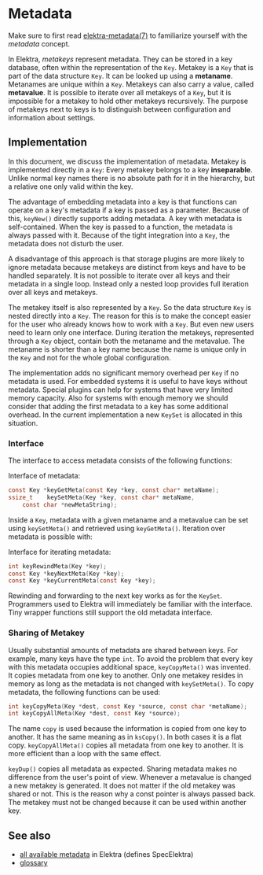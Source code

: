 # Metadata

Make sure to first read [elektra-metadata(7)](/doc/help/elektra-metadata.md)
to familiarize yourself with the *metadata* concept.

In Elektra, *metakeys* represent metadata. They can be stored in a key
database, often within the representation of the `Key`.  Metakey is a
`Key` that is part of the data structure `Key`.  It can be looked up
using a **metaname**. Metanames are unique within a `Key`. Metakeys can
also carry a value, called **metavalue**.  It is possible to iterate
over all metakeys of a `Key`, but it is impossible for a metakey to hold
other metakeys recursively.  The purpose of metakeys next to keys is to
distinguish between configuration and information about settings.



## Implementation

In this document, we discuss the implementation of metadata.  Metakey
is implemented directly in a `Key`: Every metakey belongs to a key
**inseparable**.  Unlike normal key names there is no absolute path for
it in the hierarchy, but a relative one only valid within the key.

The advantage of embedding metadata into a key is that functions
can operate on a key's metadata if a key is passed as a parameter.
Because of this, `keyNew()` directly supports adding metadata.  A key
with metadata is self-contained.  When the key is passed to a function,
the metadata is always passed with it.  Because of the tight integration
into a `Key`, the metadata does not disturb the user.

A disadvantage of this approach is that storage plugins are more likely
to ignore metadata because metakeys are distinct from keys and have to
be handled separately.  It is not possible to iterate over all keys and
their metadata in a single loop.  Instead only a nested loop provides
full iteration over all keys and metakeys.

The metakey itself is also represented by a `Key`.  So the data structure
`Key` is nested directly into a `Key`.  The reason for this is to
make the concept easier for the user who already knows how to work
with a `Key`.  But even new users need to learn only one interface.
During iteration the metakeys, represented through a `Key` object,
contain both the metaname and the metavalue.  The metaname is shorter
than a key name because the name is unique only in the `Key` and not
for the whole global configuration.

The implementation adds no significant memory overhead per `Key` if
no metadata is used.  For embedded systems it is useful to have keys
without metadata.  Special plugins can help for systems that have very
limited memory capacity.  Also for systems with enough memory we should
consider that adding the first metadata to a key has some additional
overhead.  In the current implementation a new `KeySet` is allocated in
this situation.



### Interface

The interface to access metadata consists of the following functions:

Interface of metadata:

```c
const Key *keyGetMeta(const Key *key, const char* metaName);
ssize_t    keySetMeta(Key *key, const char* metaName,
	const char *newMetaString);
```

Inside a `Key`, metadata with a given metaname and a metavalue can be set
using `keySetMeta()` and retrieved using `keyGetMeta()`.
Iteration over metadata is possible with:

Interface for iterating metadata:

```c
int keyRewindMeta(Key *key);
const Key *keyNextMeta(Key *key);
const Key *keyCurrentMeta(const Key *key);
```

Rewinding and forwarding to the next key works as for the `KeySet`.
Programmers used to Elektra will immediately be familiar with
the interface.
Tiny wrapper functions still support the old metadata interface.

### Sharing of Metakey

Usually substantial amounts of metadata are shared between keys.
For example, many keys have the type `int`.
To avoid the problem that every key with this
metadata occupies additional space, `keyCopyMeta()` was invented.
It copies metadata from one key to another.
Only one metakey resides in memory
as long as the metadata is not changed with `keySetMeta()`.
To copy metadata, the following functions can be used:

```c
int keyCopyMeta(Key *dest, const Key *source, const char *metaName);
int keyCopyAllMeta(Key *dest, const Key *source);
```

The name `copy` is used because the information is copied from one key to
another. It has the same meaning as in `ksCopy()`.
In both cases it is a flat copy.
`keyCopyAllMeta()` copies all metadata from one key to another.
It is more efficient than a loop with the same effect.

`keyDup()` copies all metadata as expected.
Sharing metadata makes no difference from the user's point of view.
Whenever a metavalue is changed a new metakey is generated.
It does not matter if the old metakey was shared or not.
This is the reason why a const pointer is always passed back.
The metakey must not be changed because it can be used within another
key.

## See also


- [all available metadata](/doc/METADATA.ini) in Elektra (defines SpecElektra)
- [glossary](/doc/help/elektra-glossary.md)

